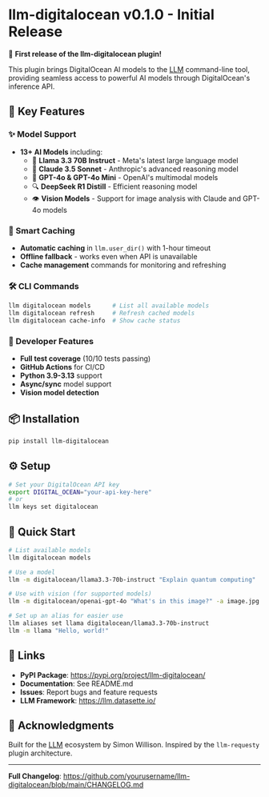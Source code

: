 # llm-digitalocean v0.1.0 - Initial Release

🎉 **First release of the llm-digitalocean plugin!**

This plugin brings DigitalOcean AI models to the [LLM](https://llm.datasette.io/) command-line tool, providing seamless access to powerful AI models through DigitalOcean's inference API.

## 🚀 Key Features

### ✨ Model Support
- **13+ AI Models** including:
  - 🦙 **Llama 3.3 70B Instruct** - Meta's latest large language model
  - 🤖 **Claude 3.5 Sonnet** - Anthropic's advanced reasoning model
  - 🧠 **GPT-4o & GPT-4o Mini** - OpenAI's multimodal models
  - 🔍 **DeepSeek R1 Distill** - Efficient reasoning model
  - 👁️ **Vision Models** - Support for image analysis with Claude and GPT-4o models

### 💾 Smart Caching
- **Automatic caching** in `llm.user_dir()` with 1-hour timeout
- **Offline fallback** - works even when API is unavailable
- **Cache management** commands for monitoring and refreshing

### 🛠️ CLI Commands
```bash
llm digitalocean models      # List all available models
llm digitalocean refresh     # Refresh cached models
llm digitalocean cache-info  # Show cache status
```

### 🔧 Developer Features
- **Full test coverage** (10/10 tests passing)
- **GitHub Actions** for CI/CD
- **Python 3.9-3.13** support
- **Async/sync** model support
- **Vision model detection**

## 📦 Installation

```bash
pip install llm-digitalocean
```

## ⚙️ Setup

```bash
# Set your DigitalOcean API key
export DIGITAL_OCEAN="your-api-key-here"
# or
llm keys set digitalocean
```

## 🎯 Quick Start

```bash
# List available models
llm digitalocean models

# Use a model
llm -m digitalocean/llama3.3-70b-instruct "Explain quantum computing"

# Use with vision (for supported models)
llm -m digitalocean/openai-gpt-4o "What's in this image?" -a image.jpg

# Set up an alias for easier use
llm aliases set llama digitalocean/llama3.3-70b-instruct
llm -m llama "Hello, world!"
```

## 🔗 Links

- **PyPI Package**: https://pypi.org/project/llm-digitalocean/
- **Documentation**: See README.md
- **Issues**: Report bugs and feature requests
- **LLM Framework**: https://llm.datasette.io/

## 🙏 Acknowledgments

Built for the [LLM](https://llm.datasette.io/) ecosystem by Simon Willison. Inspired by the `llm-requesty` plugin architecture.

---

**Full Changelog**: https://github.com/yourusername/llm-digitalocean/blob/main/CHANGELOG.md